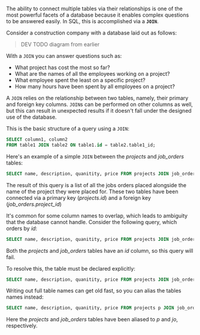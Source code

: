 The ability to connect multiple tables via their relationships is one of the most powerful facets of a database because it enables complex questions to be answered easily. In SQL, this is accomplished via a **`JOIN`**.

Consider a construction company with a database laid out as follows:

> DEV TODO diagram from earlier

With a `JOIN` you can answer questions such as:

* What project has cost the most so far?
* What are the names of all the employees working on a project?
* What employee spent the least on a specific project?
* How many hours have been spent by all employees on a project?

A `JOIN` relies on the relationship between two tables, namely, their primary and foreign key columns. `JOIN`s can be performed on other columns as well, but this can result in unexpected results if it doesn't fall under the designed use of the database.

This is the basic structure of a query using a `JOIN`:

```sql
SELECT column1, column2
FROM table1 JOIN table2 ON table1.id = table2.table1_id;
```

Here's an example of a simple `JOIN` between the _projects_ and _job_orders_ tables:

```sql
SELECT name, description, quanitity, price FROM projects JOIN job_orders ON projects.id = job_orders.project_id ORDER BY name;
```

The result of this query is a list of all the jobs orders placed alongside the name of the project they were placed for. These two tables have been connected via a primary key (_projects.id_) and a foreign key (*job_orders.project_id*)

It's common for some column names to overlap, which leads to ambiguity that the database cannot handle. Consider the following query, which orders by _id_:

```sql
SELECT name, description, quanitity, price FROM projects JOIN job_orders ON projects.id = job_orders.project_id ORDER BY id;
```

Both the _projects_ and *job_orders* tables have an _id_ column, so this query will fail.

To resolve this, the table must be declared explicitly:

```sql
SELECT name, description, quanitity, price FROM projects JOIN job_orders ON projects.id = job_orders.project_id ORDER BY job_orders.id;
```

Writing out full table names can get old fast, so you can alias the tables names instead:

```sql
SELECT name, description, quanitity, price FROM projects p JOIN job_orders jo ON p.id = jo.project_id ORDER BY jo.id;
```

Here the _projects_ and *job_orders* tables have been aliased to _p_ and _jo_, respectively.